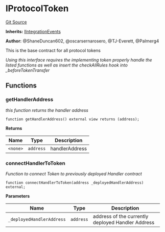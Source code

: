 # IProtocolToken
[Git Source](https://github.com/thrackle-io/forte-rules-engine/blob/c68a304eba8615cfb7f60cfb23fe792f1083c190/src/client/token/IProtocolToken.sol)

**Inherits:**
[IIntegrationEvents](/src/common/IEvents.sol/interface.IIntegrationEvents.md)

**Author:**
@ShaneDuncan602, @oscarsernarosero, @TJ-Everett, @Palmerg4

This is the base contract for all protocol tokens

*Using this interface requires the implementing token properly handle the listed functions as well as insert the checkAllRules hook into _beforeTokenTransfer*


## Functions
### getHandlerAddress

*this function returns the handler address*


```solidity
function getHandlerAddress() external view returns (address);
```
**Returns**

|Name|Type|Description|
|----|----|-----------|
|`<none>`|`address`|handlerAddress|


### connectHandlerToToken

*Function to connect Token to previously deployed Handler contract*


```solidity
function connectHandlerToToken(address _deployedHandlerAddress) external;
```
**Parameters**

|Name|Type|Description|
|----|----|-----------|
|`_deployedHandlerAddress`|`address`|address of the currently deployed Handler Address|


